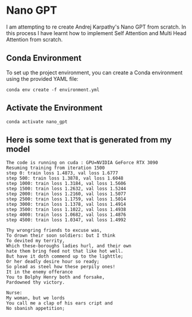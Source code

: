# Nano GPT

I am attempting to re create Andrej Karpathy's Nano GPT from scratch. In this process I have learnt how to implement Self Attention and Multi Head Attention from scratch. 

## Conda Environment

To set up the project environment, you can create a Conda environment using the provided YAML file:

```shell
conda env create -f environment.yml
```

## Activate the Environment

```shell
conda activate nano_gpt
```


## Here is some text that is generated from my model

```
The code is running on cuda : GPU=NVIDIA GeForce RTX 3090
Resuming training from iteration 1500
step 0: train loss 1.4873, val loss 1.6777
step 500: train loss 1.3878, val loss 1.6048
step 1000: train loss 1.3184, val loss 1.5606
step 1500: train loss 1.2632, val loss 1.5244
step 2000: train loss 1.2160, val loss 1.5077
step 2500: train loss 1.1759, val loss 1.5014
step 3000: train loss 1.1378, val loss 1.4914
step 3500: train loss 1.1022, val loss 1.4938
step 4000: train loss 1.0682, val loss 1.4876
step 4500: train loss 1.0347, val loss 1.4992

Thy wrongring friends to excuse was,
To drown their soon soldiers: but I think
To devited my territy,
Which these-boroughs ladies hurl, and their own
hate them bring feed not that like hot well.
But have it doth commend up to the lighttle;
Or her deadly desire hour so ready;
So plead as steel how these perpily ones!
It in the enemy offerance
You to Bolphy Henry both and forsake,
Pardowned thy victory.

Nurse:
My woman, but we lords
You call me a clap of his ears cript and
No sbanish appetition;

```
